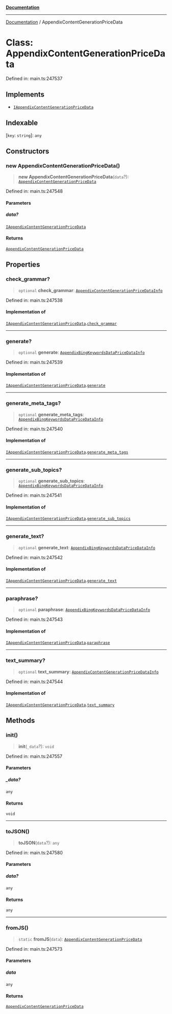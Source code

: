 [**Documentation**](../README.md)

***

[Documentation](../README.md) / AppendixContentGenerationPriceData

# Class: AppendixContentGenerationPriceData

Defined in: main.ts:247537

## Implements

- [`IAppendixContentGenerationPriceData`](../interfaces/IAppendixContentGenerationPriceData.md)

## Indexable

\[`key`: `string`\]: `any`

## Constructors

### new AppendixContentGenerationPriceData()

> **new AppendixContentGenerationPriceData**(`data`?): [`AppendixContentGenerationPriceData`](AppendixContentGenerationPriceData.md)

Defined in: main.ts:247548

#### Parameters

##### data?

[`IAppendixContentGenerationPriceData`](../interfaces/IAppendixContentGenerationPriceData.md)

#### Returns

[`AppendixContentGenerationPriceData`](AppendixContentGenerationPriceData.md)

## Properties

### check\_grammar?

> `optional` **check\_grammar**: [`AppendixContentGenerationPriceDataInfo`](AppendixContentGenerationPriceDataInfo.md)

Defined in: main.ts:247538

#### Implementation of

[`IAppendixContentGenerationPriceData`](../interfaces/IAppendixContentGenerationPriceData.md).[`check_grammar`](../interfaces/IAppendixContentGenerationPriceData.md#check_grammar)

***

### generate?

> `optional` **generate**: [`AppendixBingKeywordsDataPriceDataInfo`](AppendixBingKeywordsDataPriceDataInfo.md)

Defined in: main.ts:247539

#### Implementation of

[`IAppendixContentGenerationPriceData`](../interfaces/IAppendixContentGenerationPriceData.md).[`generate`](../interfaces/IAppendixContentGenerationPriceData.md#generate)

***

### generate\_meta\_tags?

> `optional` **generate\_meta\_tags**: [`AppendixBingKeywordsDataPriceDataInfo`](AppendixBingKeywordsDataPriceDataInfo.md)

Defined in: main.ts:247540

#### Implementation of

[`IAppendixContentGenerationPriceData`](../interfaces/IAppendixContentGenerationPriceData.md).[`generate_meta_tags`](../interfaces/IAppendixContentGenerationPriceData.md#generate_meta_tags)

***

### generate\_sub\_topics?

> `optional` **generate\_sub\_topics**: [`AppendixBingKeywordsDataPriceDataInfo`](AppendixBingKeywordsDataPriceDataInfo.md)

Defined in: main.ts:247541

#### Implementation of

[`IAppendixContentGenerationPriceData`](../interfaces/IAppendixContentGenerationPriceData.md).[`generate_sub_topics`](../interfaces/IAppendixContentGenerationPriceData.md#generate_sub_topics)

***

### generate\_text?

> `optional` **generate\_text**: [`AppendixBingKeywordsDataPriceDataInfo`](AppendixBingKeywordsDataPriceDataInfo.md)

Defined in: main.ts:247542

#### Implementation of

[`IAppendixContentGenerationPriceData`](../interfaces/IAppendixContentGenerationPriceData.md).[`generate_text`](../interfaces/IAppendixContentGenerationPriceData.md#generate_text)

***

### paraphrase?

> `optional` **paraphrase**: [`AppendixBingKeywordsDataPriceDataInfo`](AppendixBingKeywordsDataPriceDataInfo.md)

Defined in: main.ts:247543

#### Implementation of

[`IAppendixContentGenerationPriceData`](../interfaces/IAppendixContentGenerationPriceData.md).[`paraphrase`](../interfaces/IAppendixContentGenerationPriceData.md#paraphrase)

***

### text\_summary?

> `optional` **text\_summary**: [`AppendixContentGenerationPriceDataInfo`](AppendixContentGenerationPriceDataInfo.md)

Defined in: main.ts:247544

#### Implementation of

[`IAppendixContentGenerationPriceData`](../interfaces/IAppendixContentGenerationPriceData.md).[`text_summary`](../interfaces/IAppendixContentGenerationPriceData.md#text_summary)

## Methods

### init()

> **init**(`_data`?): `void`

Defined in: main.ts:247557

#### Parameters

##### \_data?

`any`

#### Returns

`void`

***

### toJSON()

> **toJSON**(`data`?): `any`

Defined in: main.ts:247580

#### Parameters

##### data?

`any`

#### Returns

`any`

***

### fromJS()

> `static` **fromJS**(`data`): [`AppendixContentGenerationPriceData`](AppendixContentGenerationPriceData.md)

Defined in: main.ts:247573

#### Parameters

##### data

`any`

#### Returns

[`AppendixContentGenerationPriceData`](AppendixContentGenerationPriceData.md)
